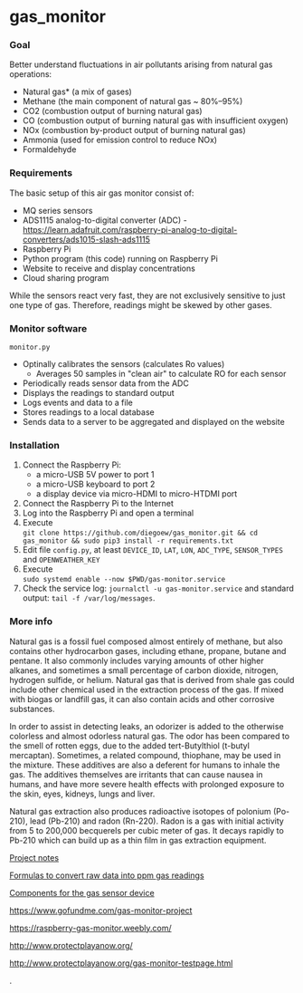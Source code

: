 # gas_monitor

### Goal
Better understand fluctuations in air pollutants arising from natural gas operations:
- Natural gas* (a mix of gases)
- Methane (the main component of natural gas ~ 80%–95%)
- CO2 (combustion output of burning natural gas)
- CO (combustion output of burning natural gas with insufficient oxygen)
- NOx (combustion by-product output of burning natural gas)
- Ammonia (used for emission control to reduce NOx)
- Formaldehyde

### Requirements

The basic setup of this air gas monitor consist of: 
- MQ series sensors
- ADS1115 analog-to-digital converter (ADC) - https://learn.adafruit.com/raspberry-pi-analog-to-digital-converters/ads1015-slash-ads1115
- Raspberry Pi
- Python program (this code) running on Raspberry Pi
- Website to receive and display concentrations
- Cloud sharing program

While the sensors react very fast, they are not exclusively sensitive to just 
one type of gas. Therefore, readings might be skewed by other gases. 

### Monitor software

`monitor.py`
- Optinally calibrates the sensors (calculates Ro values)
  * Averages 50 samples in "clean air" to calculate RO for each sensor 
- Periodically reads sensor data from the ADC
- Displays the readings to standard output
- Logs events and data to a file
- Stores readings to a local database
- Sends data to a server to be aggregated and displayed on the website

### Installation

1. Connect the Raspberry Pi:
    - a micro-USB 5V power to port 1 
    - a micro-USB keyboard to port 2
    - a display device via micro-HDMI to micro-HTDMI port
1. Connect the Raspberry Pi to the Internet
1. Log into the Raspberry Pi and open a terminal
1. Execute<br>`git clone https://github.com/diegoew/gas_monitor.git && cd gas_monitor && sudo pip3 install -r requirements.txt`
1. Edit file `config.py`, at least `DEVICE_ID`, `LAT`, `LON`, `ADC_TYPE`, 
`SENSOR_TYPES` and `OPENWEATHER_KEY`
1. Execute<br>`sudo systemd enable --now $PWD/gas-monitor.service`
1. Check the service log: `journalctl -u gas-monitor.service` and 
standard output: `tail -f /var/log/messages`. 

### More info

Natural gas is a fossil fuel composed almost entirely of methane, but also contains other hydrocarbon gases, including ethane, propane, butane and pentane. It also commonly includes varying amounts of other higher alkanes, and sometimes a small percentage of carbon dioxide, nitrogen, hydrogen sulfide, or helium. Natural gas that is derived from shale gas could include other chemical used in the extraction process of the gas. If mixed with biogas or landfill gas, it can also contain acids and other corrosive substances.

In order to assist in detecting leaks, an odorizer is added to the otherwise colorless and almost odorless natural gas. The odor has been compared to the smell of rotten eggs, due to the added tert-Butylthiol (t-butyl mercaptan). Sometimes, a related compound, thiophane, may be used in the mixture. These additives are also a deferent for humans to inhale the gas. The additives themselves are irritants that can cause nausea in humans, and have more severe health effects with prolonged exposure to the skin, eyes, kidneys, lungs and liver.

Natural gas extraction also produces radioactive isotopes of polonium (Po-210), lead (Pb-210) and radon (Rn-220). Radon is a gas with initial activity from 5 to 200,000 becquerels per cubic meter of gas. It decays rapidly to Pb-210 which can build up as a thin film in gas extraction equipment.

[Project notes](https://docs.google.com/document/d/1aLgA85S5O9_SXOJqAhFqrD8NQ2f40Iqx_LMBxXcsqhk)

[Formulas to convert raw data into ppm gas readings](https://docs.google.com/spreadsheets/d/1bb9lcmV_HsYXKDZiz5pghnakAcYF63pO5d78DDjXMT4/edit?usp=sharing)

[Components for the gas sensor device](https://docs.google.com/spreadsheets/d/18XvdZh5N7-iELkv8ZHe7yIzBQmGSkL3IdELiQ5KsU-c/edit?usp=sharing)

https://www.gofundme.com/gas-monitor-project

https://raspberry-gas-monitor.weebly.com/

http://www.protectplayanow.org/

http://www.protectplayanow.org/gas-monitor-testpage.html

.
